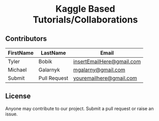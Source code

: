 <h1 align="center"> Kaggle Based Tutorials/Collaborations</h1>

## Contributors
FirstName | LastName | Email
--- | --- | ---
Tyler | Bobik | <insertEmailHere@gmail.com>
Michael | Galarnyk | <mgalarny@gmail.com>
Submit | Pull Request | <youremailhere@gmail.com>

## License
Anyone may contribute to our project. Submit a pull request or raise an issue. 
